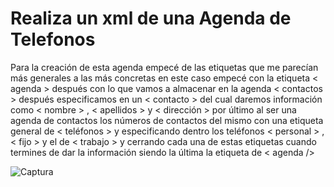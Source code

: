 # Realiza un xml de una Agenda de Telefonos



Para la creación de esta agenda empecé de las etiquetas que me parecían más generales a las más concretas en este caso empecé con la etiqueta < agenda > después con lo que vamos a almacenar en la agenda < contactos > después especificamos  en un < contacto > 
del cual daremos información como < nombre > , < apellidos > y < dirección > por último al ser una  agenda de contactos los números de contactos del mismo con una etiqueta general de < teléfonos > y especificando dentro los teléfonos < personal > , < fijo > y el de < trabajo > y cerrando cada una de estas etiquetas cuando termines de dar la información siendo la última la etiqueta de < agenda />





  
                                 
  
  
  
                          
  
                           
  
                              

 ![Captura](https://user-images.githubusercontent.com/91209288/135245442-d44deb00-8725-40f4-b214-d2892197af4a.PNG)
